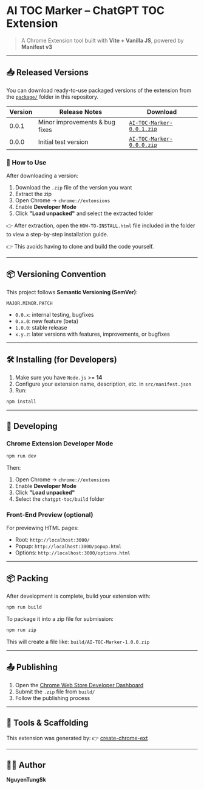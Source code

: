 # AI TOC Marker – ChatGPT TOC Extension

> A Chrome Extension tool built with **Vite + Vanilla JS**, powered by **Manifest v3**

---

## 📥 Released Versions

You can download ready-to-use packaged versions of the extension from the [`package/`](./package) folder in this repository.

| Version | Release Notes                  | Download                                                                |
| ------- | ------------------------------ | ----------------------------------------------------------------------- |
| 0.0.1   | Minor improvements & bug fixes | [`AI-TOC-Marker-0.0.1.zip`](./package/AI-TOC-Marker-0.0.1.zip?raw=true) |
| 0.0.0   | Initial test version           | [`AI-TOC-Marker-0.0.0.zip`](./package/AI-TOC-Marker-0.0.0.zip?raw=true) |

### 🧪 How to Use

After downloading a version:

1. Download the `.zip` file of the version you want
2. Extract the zip
3. Open Chrome → `chrome://extensions`
4. Enable **Developer Mode**
5. Click **"Load unpacked"** and select the extracted folder

👉 After extraction, open the `HOW-TO-INSTALL.html` file included in the folder to view a step-by-step installation guide.

👉 This avoids having to clone and build the code yourself.

---

## 📦 Versioning Convention

This project follows **Semantic Versioning (SemVer)**:

```
MAJOR.MINOR.PATCH
```

* `0.0.x`: internal testing, bugfixes
* `0.x.0`: new feature (beta)
* `1.0.0`: stable release
* `x.y.z`: later versions with features, improvements, or bugfixes

---

## 🛠️ Installing (for Developers)

1. Make sure you have `Node.js` >= **14**
2. Configure your extension name, description, etc. in `src/manifest.json`
3. Run:

```bash
npm install
```

---

## 🚀 Developing

### Chrome Extension Developer Mode

```bash
npm run dev
```

Then:

1. Open Chrome → `chrome://extensions`
2. Enable **Developer Mode**
3. Click **"Load unpacked"**
4. Select the `chatgpt-toc/build` folder

### Front-End Preview (optional)

For previewing HTML pages:

* Root: `http://localhost:3000/`
* Popup: `http://localhost:3000/popup.html`
* Options: `http://localhost:3000/options.html`

---

## 📦 Packing

After development is complete, build your extension with:

```bash
npm run build
```

To package it into a zip file for submission:

```bash
npm run zip
```

This will create a file like:
`build/AI-TOC-Marker-1.0.0.zip`

---

## 📤 Publishing

1. Open the [Chrome Web Store Developer Dashboard](https://developer.chrome.com/webstore/publish)
2. Submit the `.zip` file from `build/`
3. Follow the publishing process

---

## 🧰 Tools & Scaffolding

This extension was generated by:
👉 [create-chrome-ext](https://github.com/guocaoyi/create-chrome-ext)

---

## 👨‍💻 Author

**NguyenTungSk**
